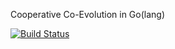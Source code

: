 Cooperative Co-Evolution in Go(lang)

[![Build Status](https://magnum.travis-ci.com/edmore/esp.svg?token=qCqiUCDFN1395pnZuyJY&branch=master)](https://magnum.travis-ci.com/edmore/esp)
